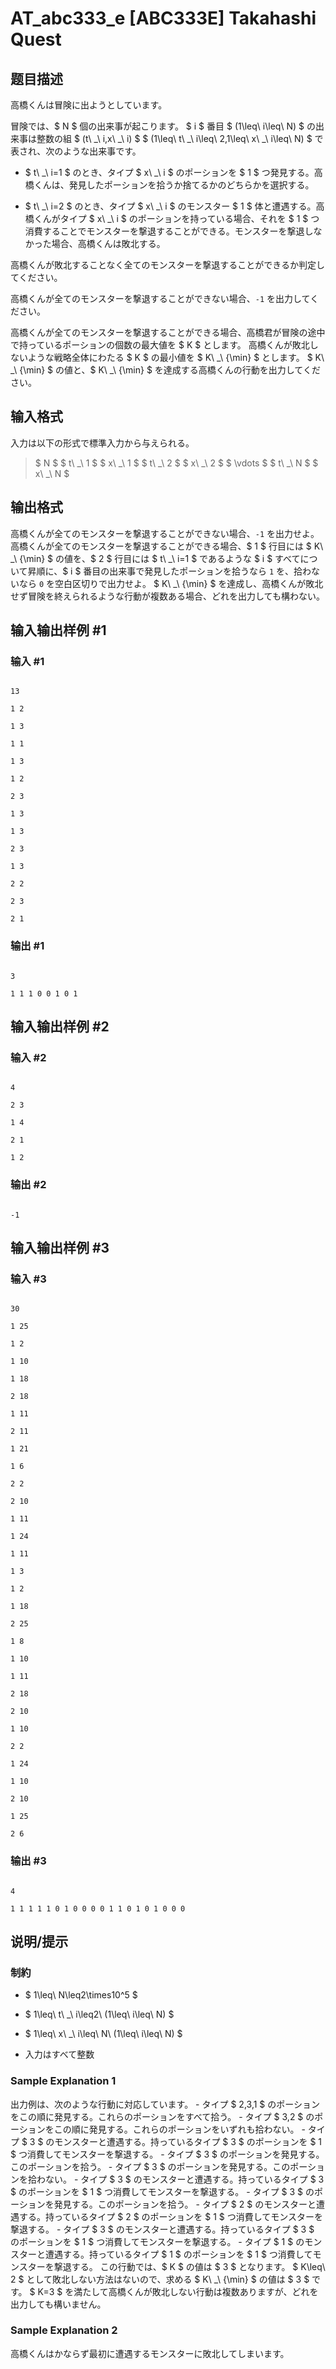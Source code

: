 # AT_abc333_e [ABC333E] Takahashi Quest

## 题目描述

[problemUrl]: https://atcoder.jp/contests/abc333/tasks/abc333_e

高橋くんは冒険に出ようとしています。

冒険では、$ N $ 個の出来事が起こります。 $ i $ 番目 $ (1\leq\ i\leq\ N) $ の出来事は整数の組 $ (t\ _\ i,x\ _\ i) $ $ (1\leq\ t\ _\ i\leq\ 2,1\leq\ x\ _\ i\leq\ N) $ で表され、次のような出来事です。

- $ t\ _\ i=1 $ のとき、タイプ $ x\ _\ i $ のポーションを $ 1 $ つ発見する。高橋くんは、発見したポーションを拾うか捨てるかのどちらかを選択する。
- $ t\ _\ i=2 $ のとき、タイプ $ x\ _\ i $ のモンスター $ 1 $ 体と遭遇する。高橋くんがタイプ $ x\ _\ i $ のポーションを持っている場合、それを $ 1 $ つ消費することでモンスターを撃退することができる。モンスターを撃退しなかった場合、高橋くんは敗北する。
 
高橋くんが敗北することなく全てのモンスターを撃退することができるか判定してください。

高橋くんが全てのモンスターを撃退することができない場合、`-1` を出力してください。

高橋くんが全てのモンスターを撃退することができる場合、高橋君が冒険の途中で持っているポーションの個数の最大値を $ K $ とします。 高橋くんが敗北しないような戦略全体にわたる $ K $ の最小値を $ K\ _\ {\min} $ とします。 $ K\ _\ {\min} $ の値と、$ K\ _\ {\min} $ を達成する高橋くんの行動を出力してください。

## 输入格式

入力は以下の形式で標準入力から与えられる。

> $ N $ $ t\ _\ 1 $ $ x\ _\ 1 $ $ t\ _\ 2 $ $ x\ _\ 2 $ $ \vdots $ $ t\ _\ N $ $ x\ _\ N $

## 输出格式

高橋くんが全てのモンスターを撃退することができない場合、`-1` を出力せよ。 高橋くんが全てのモンスターを撃退することができる場合、$ 1 $ 行目には $ K\ _\ {\min} $ の値を、$ 2 $ 行目には $ t\ _\ i=1 $ であるような $ i $ すべてについて昇順に、$ i $ 番目の出来事で発見したポーションを拾うなら `1` を、拾わないなら `0` を空白区切りで出力せよ。 $ K\ _\ {\min} $ を達成し、高橋くんが敗北せず冒険を終えられるような行動が複数ある場合、どれを出力しても構わない。

## 输入输出样例 #1

### 输入 #1

```
13
1 2
1 3
1 1
1 3
1 2
2 3
1 3
1 3
2 3
1 3
2 2
2 3
2 1
```

### 输出 #1

```
3
1 1 1 0 0 1 0 1
```

## 输入输出样例 #2

### 输入 #2

```
4
2 3
1 4
2 1
1 2
```

### 输出 #2

```
-1
```

## 输入输出样例 #3

### 输入 #3

```
30
1 25
1 2
1 10
1 18
2 18
1 11
2 11
1 21
1 6
2 2
2 10
1 11
1 24
1 11
1 3
1 2
1 18
2 25
1 8
1 10
1 11
2 18
2 10
1 10
2 2
1 24
1 10
2 10
1 25
2 6
```

### 输出 #3

```
4
1 1 1 1 1 0 1 0 0 0 0 1 1 0 1 0 1 0 0 0
```

## 说明/提示

### 制約

- $ 1\leq\ N\leq2\times10^5 $
- $ 1\leq\ t\ _\ i\leq2\ (1\leq\ i\leq\ N) $
- $ 1\leq\ x\ _\ i\leq\ N\ (1\leq\ i\leq\ N) $
- 入力はすべて整数
 
### Sample Explanation 1

出力例は、次のような行動に対応しています。 - タイプ $ 2,3,1 $ のポーションをこの順に発見する。これらのポーションをすべて拾う。 - タイプ $ 3,2 $ のポーションをこの順に発見する。これらのポーションをいずれも拾わない。 - タイプ $ 3 $ のモンスターと遭遇する。持っているタイプ $ 3 $ のポーションを $ 1 $ つ消費してモンスターを撃退する。 - タイプ $ 3 $ のポーションを発見する。このポーションを拾う。 - タイプ $ 3 $ のポーションを発見する。このポーションを拾わない。 - タイプ $ 3 $ のモンスターと遭遇する。持っているタイプ $ 3 $ のポーションを $ 1 $ つ消費してモンスターを撃退する。 - タイプ $ 3 $ のポーションを発見する。このポーションを拾う。 - タイプ $ 2 $ のモンスターと遭遇する。持っているタイプ $ 2 $ のポーションを $ 1 $ つ消費してモンスターを撃退する。 - タイプ $ 3 $ のモンスターと遭遇する。持っているタイプ $ 3 $ のポーションを $ 1 $ つ消費してモンスターを撃退する。 - タイプ $ 1 $ のモンスターと遭遇する。持っているタイプ $ 1 $ のポーションを $ 1 $ つ消費してモンスターを撃退する。 この行動では、$ K $ の値は $ 3 $ となります。 $ K\leq\ 2 $ として敗北しない方法はないので、求める $ K\ _\ {\min} $ の値は $ 3 $ です。 $ K=3 $ を満たして高橋くんが敗北しない行動は複数ありますが、どれを出力しても構いません。

### Sample Explanation 2

高橋くんはかならず最初に遭遇するモンスターに敗北してしまいます。